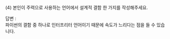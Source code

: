 (4) 본인이 주력으로 사용하는 언어에서 설계적 결함 한 가지를 작성해주세요.  

답변 :  
  파이썬의 결함 중 하나로 인터프리터 언어이기 때문에 속도가 느리다는 점을 들 수 있습니다.  
  
